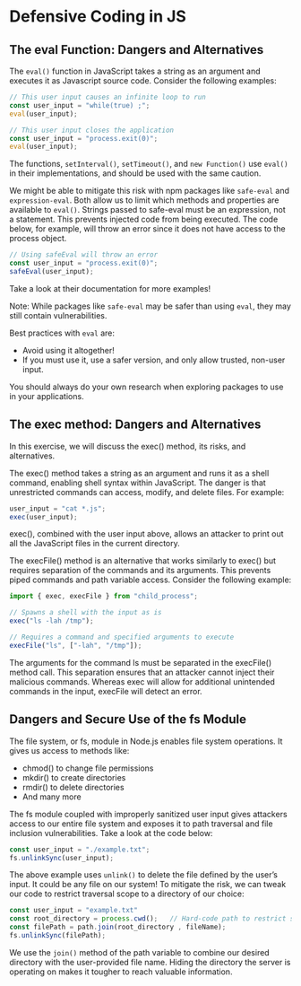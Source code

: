 # Defensive Coding in JS

## The eval Function: Dangers and Alternatives

The `eval()` function in JavaScript takes a string as an argument and executes it as Javascript source code. Consider the following examples:

```Javascript
// This user input causes an infinite loop to run
const user_input = "while(true) ;";
eval(user_input);
```

```Javascript
// This user input closes the application
const user_input = "process.exit(0)";
eval(user_input);
```

The functions, `setInterval()`, `setTimeout()`, and `new Function()` use `eval()` in their implementations, and should be used with the same caution.

We might be able to mitigate this risk with npm packages like `safe-eval` and `expression-eval`. Both allow us to limit which methods and properties are available to `eval()`. Strings passed to safe-eval must be an expression, not a statement. This prevents injected code from being executed. The code below, for example, will throw an error since it does not have access to the process object.

```Javascript
// Using safeEval will throw an error
const user_input = "process.exit(0)";
safeEval(user_input);
```

Take a look at their documentation for more examples!

Note: While packages like `safe-eval` may be safer than using `eval`, they may still contain vulnerabilities.

Best practices with `eval` are:

- Avoid using it altogether!
- If you must use it, use a safer version, and only allow trusted, non-user input.

You should always do your own research when exploring packages to use in your applications.

## The exec method: Dangers and Alternatives

In this exercise, we will discuss the exec() method, its risks, and alternatives.

The exec() method takes a string as an argument and runs it as a shell command, enabling shell syntax within JavaScript. The danger is that unrestricted commands can access, modify, and delete files. For example:

```Javascript
user_input = "cat *.js";
exec(user_input);
```

exec(), combined with the user input above, allows an attacker to print out all the JavaScript files in the current directory.

The execFile() method is an alternative that works similarly to exec() but requires separation of the commands and its arguments. This prevents piped commands and path variable access. Consider the following example:

```Javascript
import { exec, execFile } from "child_process";

// Spawns a shell with the input as is
exec("ls -lah /tmp");

// Requires a command and specified arguments to execute
execFile("ls", ["-lah", "/tmp"]);
```

The arguments for the command ls must be separated in the execFile() method call. This separation ensures that an attacker cannot inject their malicious commands. Whereas exec will allow for additional unintended commands in the input, execFile will detect an error.

## Dangers and Secure Use of the fs Module

The file system, or fs, module in Node.js enables file system operations. It gives us access to methods like:

- chmod() to change file permissions
- mkdir() to create directories
- rmdir() to delete directories
- And many more

The fs module coupled with improperly sanitized user input gives attackers access to our entire file system and exposes it to path traversal and file inclusion vulnerabilities. Take a look at the code below:

```Javascript
const user_input = "./example.txt";
fs.unlinkSync(user_input);
```

The above example uses `unlink()` to delete the file defined by the user’s input. It could be any file on our system! To mitigate the risk, we can tweak our code to restrict traversal scope to a directory of our choice:

```Javascript
const user_input = "example.txt"
const root_directory = process.cwd();   // Hard-code path to restrict scope
const filePath = path.join(root_directory , fileName);
fs.unlinkSync(filePath);
```

We use the `join()` method of the path variable to combine our desired directory with the user-provided file name. Hiding the directory the server is operating on makes it tougher to reach valuable information.
